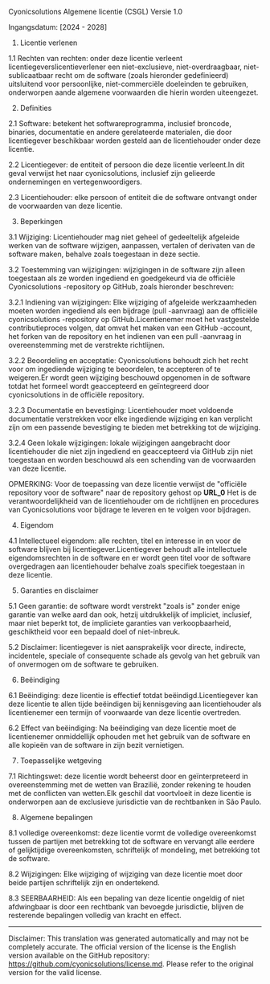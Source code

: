 Cyonicsolutions Algemene licentie (CSGL)
Versie 1.0

Ingangsdatum: [2024 - 2028]

1. Licentie verlenen

1.1 Rechten van rechten: onder deze licentie verleent licentiegeverslicentieverlener een niet-exclusieve, niet-overdraagbaar, niet-sublicaatbaar recht om de software (zoals hieronder gedefinieerd) uitsluitend voor persoonlijke, niet-commerciële doeleinden te gebruiken, onderworpen aande algemene voorwaarden die hierin worden uiteengezet.

2. Definities

2.1 Software: betekent het softwareprogramma, inclusief broncode, binaries, documentatie en andere gerelateerde materialen, die door licentiegever beschikbaar worden gesteld aan de licentiehouder onder deze licentie.

2.2 Licentiegever: de entiteit of persoon die deze licentie verleent.In dit geval verwijst het naar cyonicsolutions, inclusief zijn gelieerde ondernemingen en vertegenwoordigers.

2.3 Licentiehouder: elke persoon of entiteit die de software ontvangt onder de voorwaarden van deze licentie.

3. Beperkingen

3.1 Wijziging: Licentiehouder mag niet geheel of gedeeltelijk afgeleide werken van de software wijzigen, aanpassen, vertalen of derivaten van de software maken, behalve zoals toegestaan ​​in deze sectie.

3.2 Toestemming van wijzigingen: wijzigingen in de software zijn alleen toegestaan ​​als ze worden ingediend en goedgekeurd via de officiële Cyonicsolutions -repository op GitHub, zoals hieronder beschreven:

3.2.1 Indiening van wijzigingen: Elke wijziging of afgeleide werkzaamheden moeten worden ingediend als een bijdrage (pull -aanvraag) aan de officiële cyonicsolutions -repository op GitHub.Licentienemer moet het vastgestelde contributieproces volgen, dat omvat het maken van een GitHub -account, het forken van de repository en het indienen van een pull -aanvraag in overeenstemming met de verstrekte richtlijnen.

3.2.2 Beoordeling en acceptatie: Cyonicsolutions behoudt zich het recht voor om ingediende wijziging te beoordelen, te accepteren of te weigeren.Er wordt geen wijziging beschouwd opgenomen in de software totdat het formeel wordt geaccepteerd en geïntegreerd door cyonicsolutions in de officiële repository.

3.2.3 Documentatie en bevestiging: Licentiehouder moet voldoende documentatie verstrekken voor elke ingediende wijziging en kan verplicht zijn om een ​​passende bevestiging te bieden met betrekking tot de wijziging.

3.2.4 Geen lokale wijzigingen: lokale wijzigingen aangebracht door licentiehouder die niet zijn ingediend en geaccepteerd via GitHub zijn niet toegestaan ​​en worden beschouwd als een schending van de voorwaarden van deze licentie.

OPMERKING: Voor de toepassing van deze licentie verwijst de "officiële repository voor de software" naar de repository gehost op __URL_0__ Het is de verantwoordelijkheid van de licentiehouder om de richtlijnen en procedures van Cyonicsolutions voor bijdrage te leveren en te volgen voor bijdragen.

4. Eigendom

4.1 Intellectueel eigendom: alle rechten, titel en interesse in en voor de software blijven bij licentiegever.Licentiegever behoudt alle intellectuele eigendomsrechten in de software en er wordt geen titel voor de software overgedragen aan licentiehouder behalve zoals specifiek toegestaan ​​in deze licentie.

5. Garanties en disclaimer

5.1 Geen garantie: de software wordt verstrekt "zoals is" zonder enige garantie van welke aard dan ook, hetzij uitdrukkelijk of impliciet, inclusief, maar niet beperkt tot, de impliciete garanties van verkoopbaarheid, geschiktheid voor een bepaald doel of niet-inbreuk.

5.2 Disclaimer: licentiegever is niet aansprakelijk voor directe, indirecte, incidentele, speciale of consequente schade als gevolg van het gebruik van of onvermogen om de software te gebruiken.

6. Beëindiging

6.1 Beëindiging: deze licentie is effectief totdat beëindigd.Licentiegever kan deze licentie te allen tijde beëindigen bij kennisgeving aan licentiehouder als licentienemer een termijn of voorwaarde van deze licentie overtreden.

6.2 Effect van beëindiging: Na beëindiging van deze licentie moet de licentienemer onmiddellijk ophouden met het gebruik van de software en alle kopieën van de software in zijn bezit vernietigen.

7. Toepasselijke wetgeving

7.1 Richtingswet: deze licentie wordt beheerst door en geïnterpreteerd in overeenstemming met de wetten van Brazilië, zonder rekening te houden met de conflicten van wetten.Elk geschil dat voortvloeit in deze licentie is onderworpen aan de exclusieve jurisdictie van de rechtbanken in São Paulo.

8. Algemene bepalingen

8.1 volledige overeenkomst: deze licentie vormt de volledige overeenkomst tussen de partijen met betrekking tot de software en vervangt alle eerdere of gelijktijdige overeenkomsten, schriftelijk of mondeling, met betrekking tot de software.

8.2 Wijzigingen: Elke wijziging of wijziging van deze licentie moet door beide partijen schriftelijk zijn en ondertekend.

8.3 SEERBAARHEID: Als een bepaling van deze licentie ongeldig of niet afdwingbaar is door een rechtbank van bevoegde jurisdictie, blijven de resterende bepalingen volledig van kracht en effect.

---
Disclaimer: This translation was generated automatically and may not be completely accurate. The official version of the license is the English version available on the GitHub repository: https://github.com/cyonicsolutions/license.md. Please refer to the original version for the valid license.